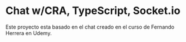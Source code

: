 # Chat w/CRA, TypeScript, Socket.io

Este proyecto esta basado en el chat creado en el curso de Fernando Herrera en Udemy.
